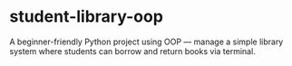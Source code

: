 # student-library-oop
A beginner-friendly Python project using OOP — manage a simple library system where students can borrow and return books via terminal.
